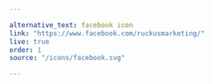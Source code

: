 ```yaml
---

alternative_text: facebook icon
link: "https://www.facebook.com/ruckusmarketing/"
live: true
order: 1
source: "/icons/facebook.svg"

---
```

